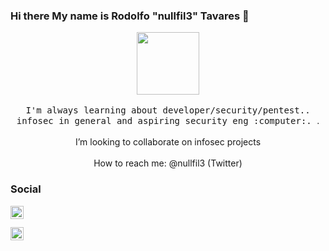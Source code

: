 ### Hi there My name is Rodolfo "nullfil3" Tavares 👋

<p align="center">
  <img src="https://raw.githubusercontent.com/coderjojo/coderjojo/master/img/github.gif" width=100>
  <br><br>
  <samp>
    I'm always learning about developer/security/pentest.. infosec in general and aspiring security eng :computer:. </samp>.
 <br><br>
    I’m looking to collaborate on infosec projects
 <br><br>
    How to reach me: @nullfil3 (Twitter) 
</p>

### Social
<a href="https://twitter.com/nullfil3">
  <img align="left" alt="Twitter" width="21px" src="https://camo.githubusercontent.com/35b0b8bfbd8840f35607fb56ad0a139047fd5d6e09ceb060c5c6f0a5abd1044c/68747470733a2f2f6564656e742e6769746875622e696f2f537570657254696e7949636f6e732f696d616765732f7376672f747769747465722e737667" />
</a>
<br/><br/>
<a href="mailto://nullfil3@gmail.com">
  <img align="left" alt="Twitter" width="21px" src="https://camo.githubusercontent.com/a6d8a862aecb6411e963408e9b3c7666ab357cdfecc14a3a13645eb489688cc8/68747470733a2f2f6564656e742e6769746875622e696f2f537570657254696e7949636f6e732f696d616765732f7376672f676d61696c5f6f6c642e737667" />
</a>
<br/><br/>
